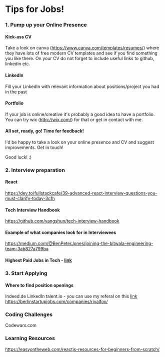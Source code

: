 # Tips for Jobs!
### 1. Pump up your Online Presence
#### Kick-ass CV
Take a look on canva (https://www.canva.com/templates/resumes/) where they have lots of free modern CV templates and see if you find something you like there. 
  On your CV do not forget to include useful links to github, linkedin etc.
#### LinkedIn
Fill your LinkedIn with relevant information about positions/project you had in the past

#### Portfolio
If your job is online/creative it's probably a good idea to have a portfolio. You can try wix (http://wix.com/) for that or get in contact with me.
#### All set, ready, go! Time for feedback!
I'd be happy to take a look on your online presence and CV and suggest improvements. Get in touch!

Good luck! :)

### 2. Interview preparation

#### React 

https://dev.to/fullstackcafe/39-advanced-react-interview-questions-you-must-clarify-today-3c1h

#### Tech Interview Handbook
https://github.com/yangshun/tech-interview-handbook

#### Example of what companies look for in Interviewees
https://medium.com/@BenPeterJones/joining-the-bitwala-engineering-team-3ab827a799ba

#### Highest Paid Jobs in Tech - [link](https://hired.com/blog/candidates/3-highest-paid-jobs-technology)

### 3. Start Applying

#### Where to find position openings
Indeed.de
LinkedIn
talent.io - you can use my referal on this [link](https://www.talent.io/ref/FqzSvdMY)
https://berlinstartupjobs.com/companies/rivalfox/

### Coding Challenges
Codewars.com

### Learning Resources

https://easyontheweb.com/reactjs-resources-for-beginners-from-scratch/
